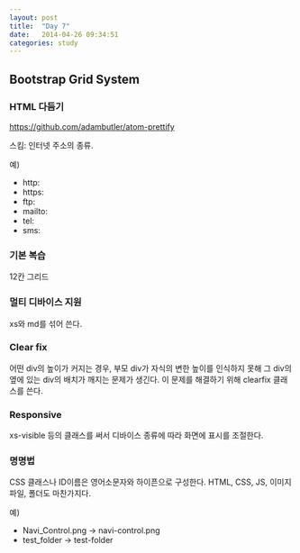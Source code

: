 ```yaml
---
layout: post
title:  "Day 7"
date:   2014-04-26 09:34:51
categories: study
---
```

## Bootstrap Grid System

### HTML 다듬기

https://github.com/adambutler/atom-prettify

스킴: 인터넷 주소의 종류.

 예)
 * http:
 * https:
 * ftp:
 * mailto:
 * tel:
 * sms:

### 기본 복습

12칸 그리드

### 멀티 디바이스 지원

xs와 md를 섞어 쓴다.

### Clear fix

어떤 div의 높이가 커지는 경우, 부모 div가 자식의 변한 높이를 인식하지 못해 그 div의 옆에
있는 div의 배치가 깨지는 문제가 생긴다. 이 문제를 해결하기 위해 clearfix 클래스를 쓴다.

### Responsive

xs-visible 등의 클래스를 써서 디바이스 종류에 따라 화면에 표시를 조절한다.

### 명명법

CSS 클래스나 ID이름은 영어소문자와 하이픈으로 구성한다. HTML, CSS, JS, 이미지 파일, 폴더도 마찬가지다.

 예)
 * Navi_Control.png -> navi-control.png
 * test_folder -> test-folder
